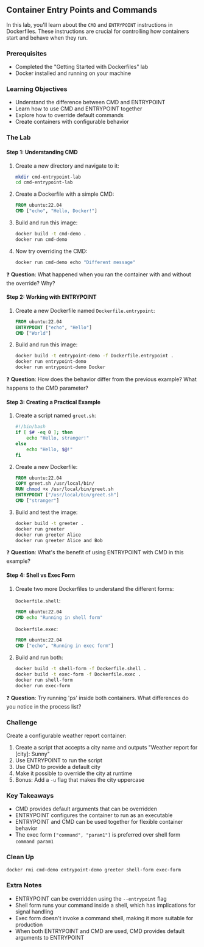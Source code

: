 ## Container Entry Points and Commands

In this lab, you'll learn about the `CMD` and `ENTRYPOINT` instructions in Dockerfiles. These instructions are crucial for controlling how containers start and behave when they run.

### Prerequisites
- Completed the "Getting Started with Dockerfiles" lab
- Docker installed and running on your machine

### Learning Objectives
- Understand the difference between CMD and ENTRYPOINT
- Learn how to use CMD and ENTRYPOINT together
- Explore how to override default commands
- Create containers with configurable behavior

### The Lab

#### Step 1: Understanding CMD
1. Create a new directory and navigate to it:
   ```bash
   mkdir cmd-entrypoint-lab
   cd cmd-entrypoint-lab
   ```

2. Create a Dockerfile with a simple CMD:
   ```dockerfile
   FROM ubuntu:22.04
   CMD ["echo", "Hello, Docker!"]
   ```

3. Build and run this image:
   ```bash
   docker build -t cmd-demo .
   docker run cmd-demo
   ```

4. Now try overriding the CMD:
   ```bash
   docker run cmd-demo echo "Different message"
   ```

❓ **Question**: What happened when you ran the container with and without the override? Why?

#### Step 2: Working with ENTRYPOINT
1. Create a new Dockerfile named `Dockerfile.entrypoint`:
   ```dockerfile
   FROM ubuntu:22.04
   ENTRYPOINT ["echo", "Hello"]
   CMD ["World"]
   ```

2. Build and run this image:
   ```bash
   docker build -t entrypoint-demo -f Dockerfile.entrypoint .
   docker run entrypoint-demo
   docker run entrypoint-demo Docker
   ```

❓ **Question**: How does the behavior differ from the previous example? What happens to the CMD parameter?

#### Step 3: Creating a Practical Example
1. Create a script named `greet.sh`:
   ```bash
   #!/bin/bash
   if [ $# -eq 0 ]; then
       echo "Hello, stranger!"
   else
       echo "Hello, $@!"
   fi
   ```

2. Create a new Dockerfile:
   ```dockerfile
   FROM ubuntu:22.04
   COPY greet.sh /usr/local/bin/
   RUN chmod +x /usr/local/bin/greet.sh
   ENTRYPOINT ["/usr/local/bin/greet.sh"]
   CMD ["stranger"]
   ```

3. Build and test the image:
   ```bash
   docker build -t greeter .
   docker run greeter
   docker run greeter Alice
   docker run greeter Alice and Bob
   ```

❓ **Question**: What's the benefit of using ENTRYPOINT with CMD in this example?

#### Step 4: Shell vs Exec Form
1. Create two more Dockerfiles to understand the different forms:

   `Dockerfile.shell`:
   ```dockerfile
   FROM ubuntu:22.04
   CMD echo "Running in shell form"
   ```

   `Dockerfile.exec`:
   ```dockerfile
   FROM ubuntu:22.04
   CMD ["echo", "Running in exec form"]
   ```

2. Build and run both:
   ```bash
   docker build -t shell-form -f Dockerfile.shell .
   docker build -t exec-form -f Dockerfile.exec .
   docker run shell-form
   docker run exec-form
   ```

❓ **Question**: Try running 'ps' inside both containers. What differences do you notice in the process list?

### Challenge
Create a configurable weather report container:
1. Create a script that accepts a city name and outputs "Weather report for [city]: Sunny"
2. Use ENTRYPOINT to run the script
3. Use CMD to provide a default city
4. Make it possible to override the city at runtime
5. Bonus: Add a `-u` flag that makes the city uppercase

### Key Takeaways
- CMD provides default arguments that can be overridden
- ENTRYPOINT configures the container to run as an executable
- ENTRYPOINT and CMD can be used together for flexible container behavior
- The exec form `["command", "param1"]` is preferred over shell form `command param1`

### Clean Up
```bash
docker rmi cmd-demo entrypoint-demo greeter shell-form exec-form
```

### Extra Notes
- ENTRYPOINT can be overridden using the `--entrypoint` flag
- Shell form runs your command inside a shell, which has implications for signal handling
- Exec form doesn't invoke a command shell, making it more suitable for production
- When both ENTRYPOINT and CMD are used, CMD provides default arguments to ENTRYPOINT 